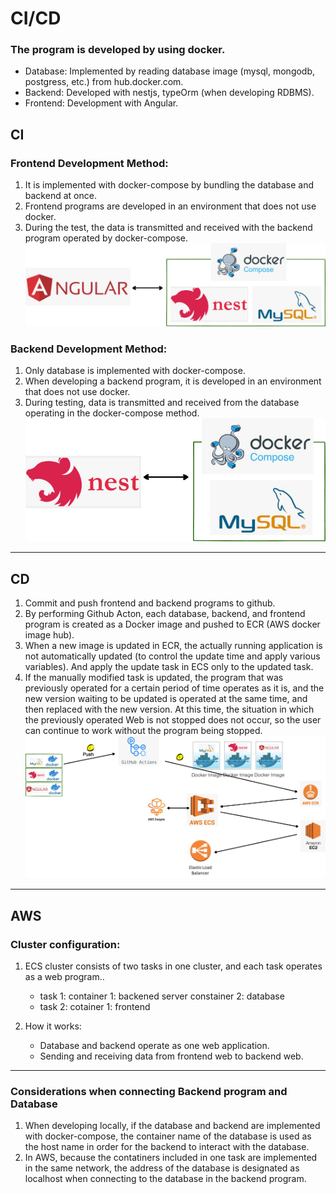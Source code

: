 # CI/CD
### The program is developed by using docker.
* Database: Implemented by reading database image (mysql, mongodb, postgress, etc.) from hub.docker.com.
* Backend: Developed with nestjs, typeOrm (when developing RDBMS).
* Frontend: Development with Angular. 

## CI
### Frontend  Development Method:
1. It is implemented with docker-compose by bundling the database and backend at once.
2. Frontend programs are developed in an environment that does not use docker.
3. During the test, the data is transmitted and received with the backend program operated by docker-compose.
![](images/ci-cd2.png)
### Backend Development Method:
1. Only database is implemented with docker-compose.
2. When developing a backend program, it is developed in an environment that does not use docker.
3. During testing, data is transmitted and received from the database operating in the docker-compose method.
![](images/ci-cd1.png)
----------
## CD
1. Commit and push frontend and backend programs to github. 
2. By performing Github Acton, each database, backend, and frontend program is created as a Docker image and pushed to ECR (AWS docker image hub). 
3. When a new image is updated in ECR, the actually running application is not automatically updated (to control the update time and apply various variables). And apply the update task in ECS only to the updated task.
4. If the manually modified task is updated, the program that was previously operated for a certain period of time operates as it is, and the new version waiting to be updated is operated at the same time, and then replaced with the new version. At this time, the situation in which the previously operated Web is not stopped does not occur, so the user can continue to work without the program being stopped.
![](images/ci-cd3.png)
----
## AWS 
### Cluster configuration: 
1. ECS cluster consists of two tasks in one cluster, and each task operates as a web program.. 
   * task 1:  container 1: backened server
                     constainer 2: database
   * task 2:  cotainer 1: frontend 


2. How it works: 
   * Database and backend operate as one web application.
   * Sending and receiving data from frontend web to backend web.
---
### Considerations when connecting Backend program and Database
1. When developing locally, if the database and backend are implemented with docker-compose, the container name of the database is used as the host name in order for the backend to interact with the database.
2. In AWS, because the contatiners included in one task are implemented in the same network, the address of the database is designated as localhost when connecting to the database in the backend program.


